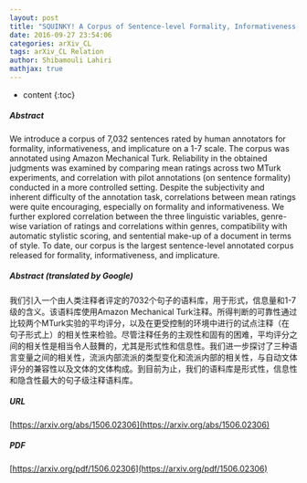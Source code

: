 ```yaml
---
layout: post
title: "SQUINKY! A Corpus of Sentence-level Formality, Informativeness, and Implicature"
date: 2016-09-27 23:54:06
categories: arXiv_CL
tags: arXiv_CL Relation
author: Shibamouli Lahiri
mathjax: true
---
```


* content
{:toc}

##### Abstract
We introduce a corpus of 7,032 sentences rated by human annotators for formality, informativeness, and implicature on a 1-7 scale. The corpus was annotated using Amazon Mechanical Turk. Reliability in the obtained judgments was examined by comparing mean ratings across two MTurk experiments, and correlation with pilot annotations (on sentence formality) conducted in a more controlled setting. Despite the subjectivity and inherent difficulty of the annotation task, correlations between mean ratings were quite encouraging, especially on formality and informativeness. We further explored correlation between the three linguistic variables, genre-wise variation of ratings and correlations within genres, compatibility with automatic stylistic scoring, and sentential make-up of a document in terms of style. To date, our corpus is the largest sentence-level annotated corpus released for formality, informativeness, and implicature.

##### Abstract (translated by Google)
我们引入一个由人类注释者评定的7032个句子的语料库，用于形式，信息量和1-7级的含义。该语料库使用Amazon Mechanical Turk注释。所得判断的可靠性通过比较两个MTurk实验的平均评分，以及在更受控制的环境中进行的试点注释（在句子形式上）的相关性来检验。尽管注释任务的主观性和固有的困难，平均评分之间的相关性是相当令人鼓舞的，尤其是形式性和信息性。我们进一步探讨了三种语言变量之间的相关性，流派内部流派的类型变化和流派内部的相关性，与自动文体评分的兼容性以及文体的文体构成。到目前为止，我们的语料库是形式性，信息性和隐含性最大的句子级注释语料库。

##### URL
[https://arxiv.org/abs/1506.02306](https://arxiv.org/abs/1506.02306)

##### PDF
[https://arxiv.org/pdf/1506.02306](https://arxiv.org/pdf/1506.02306)

